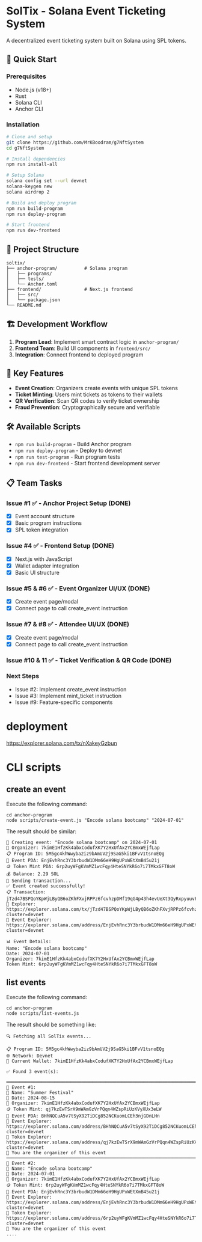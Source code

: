 # SolTix - Solana Event Ticketing System

A decentralized event ticketing system built on Solana using SPL tokens.

## 🚀 Quick Start

### Prerequisites

- Node.js (v18+)
- Rust
- Solana CLI
- Anchor CLI

### Installation

```bash
# Clone and setup
git clone https://github.com/MrKBoodram/g7NftSystem
cd g7NftSystem

# Install dependencies
npm run install-all

# Setup Solana
solana config set --url devnet
solana-keygen new
solana airdrop 2

# Build and deploy program
npm run build-program
npm run deploy-program

# Start frontend
npm run dev-frontend
```

## 📁 Project Structure

```
soltix/
├── anchor-program/          # Solana program
│   ├── programs/
│   ├── tests/
│   └── Anchor.toml
├── frontend/                # Next.js frontend
│   ├── src/
│   └── package.json
└── README.md
```

## 🏗️ Development Workflow

1. **Program Lead**: Implement smart contract logic in `anchor-program/`
2. **Frontend Team**: Build UI components in `frontend/src/`
3. **Integration**: Connect frontend to deployed program

## 🎯 Key Features

- **Event Creation**: Organizers create events with unique SPL tokens
- **Ticket Minting**: Users mint tickets as tokens to their wallets
- **QR Verification**: Scan QR codes to verify ticket ownership
- **Fraud Prevention**: Cryptographically secure and verifiable

## 🛠️ Available Scripts

- `npm run build-program` - Build Anchor program
- `npm run deploy-program` - Deploy to devnet
- `npm run test-program` - Run program tests
- `npm run dev-frontend` - Start frontend development server

## 📋 Team Tasks

### Issue #1 ✅ - Anchor Project Setup (DONE)

- [x] Event account structure
- [x] Basic program instructions
- [x] SPL token integration

### Issue #4 ✅ - Frontend Setup (DONE)

- [x] Next.js with JavaScript
- [x] Wallet adapter integration
- [x] Basic UI structure

### Issue #5 & #6 ✅ - Event Organizer UI/UX (DONE)

- [x] Create event page/modal
- [x] Connect page to call create_event instruction

### Issue #7 & #8 ✅ - Attendee UI/UX (DONE)

- [x] Create event page/modal
- [x] Connect page to call create_event instruction

### Issue #10 & 11 ✅ - Ticket Verification & QR Code (DONE)

### Next Steps

- Issue #2: Implement create_event instruction
- Issue #3: Implement mint_ticket instruction
- Issue #9: Feature-specific components

# deployment
https://explorer.solana.com/tx/nXakeyGzbun

# CLI scripts

## create an event

Execute the following command:
```
cd anchor-program
node scripts/create-event.js "Encode solana bootcamp" "2024-07-01" 
```

The result should be similar: 
```
🎫 Creating event: "Encode solana bootcamp" on 2024-07-01
👤 Organizer: 7kimE1HfzKk4abxCodufXK7Y2HxUfAx2YCBmxWEjfLap
📋 Program ID: 5M5gc4khWwyba2iz9bAmUV2j9SaG5ki1BFvV1tsnoEQg
📍 Event PDA: EnjEvhRnc3Y3brbudW1DMm66eH9HgUPxWEtXmB45u21j
🪙 Token Mint PDA: 6rp2uyWFgKVmMZ1wcFqy4HteSNYkR6o7i7TMkxGFT8oW
💰 Balance: 2.29 SOL
🚀 Sending transaction...
✅ Event created successfully!
📋 Transaction: jTzd47BSPQoYKpWjLByQB6oZKhFXvjRPPz6fcvhzpDMf19qG4p43h4evUeXt3QyRxpyuuvFmTW7r91KcvPvQGsq
🔗 Explorer: https://explorer.solana.com/tx/jTzd47BSPQoYKpWjLByQB6oZKhFXvjRPPz6fcvhzpDMf19qG4p43h4evUeXt3QyRxpyuuvFmTW7r91KcvPvQGsq?cluster=devnet
🎫 Event Explorer: https://explorer.solana.com/address/EnjEvhRnc3Y3brbudW1DMm66eH9HgUPxWEtXmB45u21j?cluster=devnet

📊 Event Details:
Name: "Encode solana bootcamp"
Date: 2024-07-01
Organizer: 7kimE1HfzKk4abxCodufXK7Y2HxUfAx2YCBmxWEjfLap
Token Mint: 6rp2uyWFgKVmMZ1wcFqy4HteSNYkR6o7i7TMkxGFT8oW
```

## list events
Execute the following command:
```
cd anchor-program
node scripts/list-events.js           
```
The result should be something like: 
```
🔍 Fetching all SolTix events...

📋 Program ID: 5M5gc4khWwyba2iz9bAmUV2j9SaG5ki1BFvV1tsnoEQg
🌐 Network: Devnet
👤 Current Wallet: 7kimE1HfzKk4abxCodufXK7Y2HxUfAx2YCBmxWEjfLap

✅ Found 3 event(s):

══════════════════════════════════════════════════════════════════════════════════════════
🎫 Event #1:
📅 Name: "Summer Festival"
📆 Date: 2024-08-15
👤 Organizer: 7kimE1HfzKk4abxCodufXK7Y2HxUfAx2YCBmxWEjfLap
🪙 Token Mint: qj7kzEwTSrX9mWAmGzVrPQqn4WZspRiUzKVyXUx3eLW
📍 Event PDA: BHhNQCuA5v7tSyX92TiDCg852NCKuomLCEh3njGDnLHn
🔗 Event Explorer: https://explorer.solana.com/address/BHhNQCuA5v7tSyX92TiDCg852NCKuomLCEh3njGDnLHn?cluster=devnet
🎨 Token Explorer: https://explorer.solana.com/address/qj7kzEwTSrX9mWAmGzVrPQqn4WZspRiUzKVyXUx3eLW?cluster=devnet
👑 You are the organizer of this event
─────────────────────────────────────────────────────────────────────────────────────
🎫 Event #2:
📅 Name: "Encode solana bootcamp"
📆 Date: 2024-07-01
👤 Organizer: 7kimE1HfzKk4abxCodufXK7Y2HxUfAx2YCBmxWEjfLap
🪙 Token Mint: 6rp2uyWFgKVmMZ1wcFqy4HteSNYkR6o7i7TMkxGFT8oW
📍 Event PDA: EnjEvhRnc3Y3brbudW1DMm66eH9HgUPxWEtXmB45u21j
🔗 Event Explorer: https://explorer.solana.com/address/EnjEvhRnc3Y3brbudW1DMm66eH9HgUPxWEtXmB45u21j?cluster=devnet
🎨 Token Explorer: https://explorer.solana.com/address/6rp2uyWFgKVmMZ1wcFqy4HteSNYkR6o7i7TMkxGFT8oW?cluster=devnet
👑 You are the organizer of this event
....
```